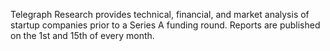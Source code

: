 Telegraph Research provides technical, financial, and market analysis of startup companies prior to a Series A funding round. Reports are published on the 1st and 15th of every month.

